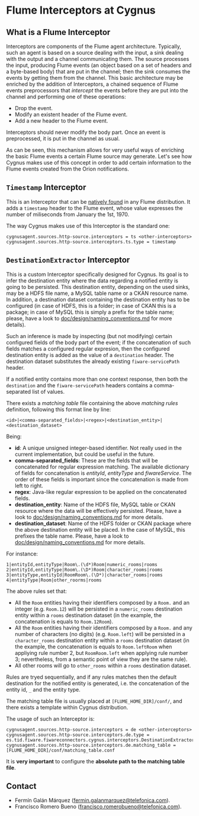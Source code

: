 # Flume Interceptors at Cygnus

## What is a Flume Interceptor
Interceptors are components of the Flume agent architecture. Typically, such an agent is based on a source dealing with the input, a sink dealing with the output and a channel communicating them. The source processes the input, producing Flume events (an object based on a set of headers and a byte-based body) that are put in the channel; then the sink consumes the events by getting them from the channel. This basic architecture may be enriched by the addition of Interceptors, a chained sequence of Flume events preprocessors that <i>intercept</i> the events before they are put into the channel and performing one of these operations:

* Drop the event.
* Modify an existent header of the Flume event.
* Add a new header to the Flume event.

Interceptors should never modify the body part. Once an event is preprocessed, it is put in the channel as usual.

As can be seen, this mechanism allows for very useful ways of enriching the basic Flume events a certain Flume source may generate. Let's see how Cygnus makes use of this concept in order to add certain information to the Flume events created from the Orion notifications.   

## `Timestamp` Interceptor
This is an Interceptor that can be [natively found](https://flume.apache.org/FlumeUserGuide.html#timestamp-interceptor) in any Flume distribution. It adds a `timestamp` header to the Flume event, whose value expresses the number of miliseconds from January the 1st, 1970.

The way Cygnus makes use of this Interceptor is the standard one:

    cygnusagent.sources.http-source.interceptors = ts <other-interceptors>
    cygnusagent.sources.http-source.interceptors.ts.type = timestamp 

## `DestinationExtractor` Interceptor
This is a custom Interceptor specifically designed for Cygnus. Its goal is to infer the destination entity where the data regarding a notified entity is going to be persisted. This destination entity, depending on the used sinks, may be a HDFS file name, a MySQL table name or a CKAN resource name. In addition, a destination dataset containing the destination entity has to be configured (in case of HDFS, this is a folder; in case of CKAN this is a package; in case of MySQL this is simply a prefix for the table name; please, have a look to [doc/design/naming_conventions.md](doc/design/naming_conventions.md) for more details).

Such an inference is made by inspecting (but not modifying) certain configured fields of the body part of the event; if the concatenation of such fields matches a configured regular expresion, then the configured destination entity is added as the value of a `destination` header. The destination dataset substitutes the already existing `fiware-servicePath` header.

If a notified entity contains more than one context response, then both the `destination` and the `fiware-servicePath` headers contains a comma-separated list of values.

There exists a <i>matching table</i> file containing the above <i>matching rules</i> definition, following this format line by line:

    <id>|<comma-separated_fields>|<regex>|<destination_entity>|<destination_dataset>

Being:

* <b>id</b>: A unique unsigned integer-based identifier. Not really used in the current implementation, but could be useful in the future.
* <b>comma-separated_fields</b>: These are the fields that will be concatenated for regular expression matching. The available dictionary of fields for concatenation is <i>entityId</i>, <i>entityType</i> and <i>fiwareService</i>. The order of these fields is important since the concatenation is made from left to right.
* <b>regex</b>: Java-like regular expression to be applied on the concatenated fields.
* <b>destination_entity</b>: Name of the HDFS file, MySQL table or CKAN resource where the data will be effectively persisted. Please, have a look to [doc/design/naming_conventions.md](doc/design/naming_conventions.md) for more details.
* <b>destination_dataset</b>: Name of the HDFS folder or CKAN package where the above destination entity will be placed. In the case of MySQL, this prefixes the table name. Please, have a look to [doc/design/naming_conventions.md](doc/design/naming_conventions.md) for more details.

For instance:

    1|entityId,entityType|Room\.(\d*)Room|numeric_rooms|rooms
    2|entityId,entityType|Room\.(\D*)Room|character_rooms|rooms
    3|entityType,entityId|RoomRoom\.(\D*)|character_rooms|rooms
    4|entityType|Room|other_roorms|rooms

The above rules set that:

* All the `Room` entities having their identifiers composed by a `Room.` and an integer (e.g. `Room.12`) will be persisted in a `numeric_rooms` destination entity within a `rooms` destination dataset (in the example, the concatenation is equals to `Room.12Room`).
* All the `Room` entities having their identifiers composed by a `Room.` and any number of characters (no digits) (e.g. `Room.left`) will be persisted in a `character_rooms` destination entity within a `rooms` destination dataset (in the example, the concatenation is equals to `Room.leftRoom` when appliying rule number 2, but `RoomRoom.left` when applying rule number 3; nevertheless, from a semantic point of view they are the same rule).
* All other rooms will go to `other_rooms` within a `rooms` destination dataset.

Rules are tryed sequentially, and if any rules matches then the default destination for the notified entity is generated, i.e. the concatenation of the entity id, `_` and the entity type.

The matching table file is usually placed at `[FLUME_HOME_DIR]/conf/`, and there exists a template within Cygnus distribution.

The usage of such an Interceptor is:

    cygnusagent.sources.http-source.interceptors = de <other-interceptors>
    cygnusagent.sources.http-source.interceptors.de.type = es.tid.fiware.fiwareconnectors.cygnus.interceptors.DestinationExtractor$Builder
    cygnusagent.sources.http-source.interceptors.de.matching_table = [FLUME_HOME_DIR]/conf/matching_table.conf

It is <b>very important</b> to configure the <b>absolute path to the matching table file</b>. 

## Contact
* Fermín Galán Márquez (fermin.galanmarquez@telefonica.com).
* Francisco Romero Bueno (francisco.romerobueno@telefonica.com).
